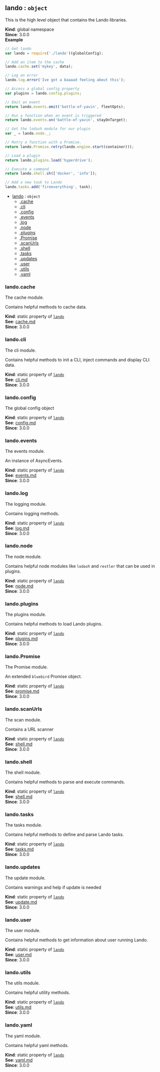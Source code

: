 <a name="lando"></a>

## lando : <code>object</code>
This is the high level object that contains the Lando libraries.

**Kind**: global namespace  
**Since**: 3.0.0  
**Example**  
```js
// Get lando
var lando = require('./lando')(globalConfig);

// Add an item to the cache
lando.cache.set('mykey', data);

// Log an error
lando.log.error('Ive got a baaaad feeling about this');

// Access a global config property
var plugins = lando.config.plugins;

// Emit an event
return lando.events.emit('battle-of-yavin', fleetOpts);

// Run a function when an event is triggered
return lando.events.on('battle-of-yavin', stayOnTarget);

// Get the lodash module for our plugin
var _ = lando.node._;

// Retry a function with a Promise.
return lando.Promise.retry(lando.engine.start(container)));

// Load a plugin
return lando.plugins.load('hyperdrive');

// Execute a command
return lando.shell.sh(['docker', 'info']);

// Add a new task to Lando
lando.tasks.add('fireeverything', task);
```

* [lando](#lando) : <code>object</code>
    * [.cache](#lando.cache)
    * [.cli](#lando.cli)
    * [.config](#lando.config)
    * [.events](#lando.events)
    * [.log](#lando.log)
    * [.node](#lando.node)
    * [.plugins](#lando.plugins)
    * [.Promise](#lando.Promise)
    * [.scanUrls](#lando.scanUrls)
    * [.shell](#lando.shell)
    * [.tasks](#lando.tasks)
    * [.updates](#lando.updates)
    * [.user](#lando.user)
    * [.utils](#lando.utils)
    * [.yaml](#lando.yaml)

<a name="lando.cache"></a>

### lando.cache
The cache module.

Contains helpful methods to cache data.

**Kind**: static property of [<code>lando</code>](#lando)  
**See**: [cache.md](cache.md)  
**Since**: 3.0.0  
<a name="lando.cli"></a>

### lando.cli
The cli module.

Contains helpful methods to init a CLI, inject commands and display CLI data.

**Kind**: static property of [<code>lando</code>](#lando)  
**See**: [cli.md](cli.md)  
**Since**: 3.0.0  
<a name="lando.config"></a>

### lando.config
The global config object

**Kind**: static property of [<code>lando</code>](#lando)  
**See**: [config.md](config.md)  
**Since**: 3.0.0  
<a name="lando.events"></a>

### lando.events
The events module.

An instance of AsyncEvents.

**Kind**: static property of [<code>lando</code>](#lando)  
**See**: [events.md](events.md)  
**Since**: 3.0.0  
<a name="lando.log"></a>

### lando.log
The logging module.

Contains logging methods.

**Kind**: static property of [<code>lando</code>](#lando)  
**See**: [log.md](log.md)  
**Since**: 3.0.0  
<a name="lando.node"></a>

### lando.node
The node module.

Contains helpful node modules like `lodash` and `restler` that can be
used in plugins.

**Kind**: static property of [<code>lando</code>](#lando)  
**See**: [node.md](node.md)  
**Since**: 3.0.0  
<a name="lando.plugins"></a>

### lando.plugins
The plugins module.

Contains helpful methods to load Lando plugins.

**Kind**: static property of [<code>lando</code>](#lando)  
**See**: [plugins.md](plugins.md)  
**Since**: 3.0.0  
<a name="lando.Promise"></a>

### lando.Promise
The Promise module.

An extended `bluebird` Promise object.

**Kind**: static property of [<code>lando</code>](#lando)  
**See**: [promise.md](promise.md)  
**Since**: 3.0.0  
<a name="lando.scanUrls"></a>

### lando.scanUrls
The scan module.

Contains a URL scanner

**Kind**: static property of [<code>lando</code>](#lando)  
**See**: [shell.md](shell.md)  
**Since**: 3.0.0  
<a name="lando.shell"></a>

### lando.shell
The shell module.

Contains helpful methods to parse and execute commands.

**Kind**: static property of [<code>lando</code>](#lando)  
**See**: [shell.md](shell.md)  
**Since**: 3.0.0  
<a name="lando.tasks"></a>

### lando.tasks
The tasks module.

Contains helpful methods to define and parse Lando tasks.

**Kind**: static property of [<code>lando</code>](#lando)  
**See**: [tasks.md](tasks.md)  
**Since**: 3.0.0  
<a name="lando.updates"></a>

### lando.updates
The update module.

Contains warnings and help if update is needed

**Kind**: static property of [<code>lando</code>](#lando)  
**See**: [update.md](update.md)  
**Since**: 3.0.0  
<a name="lando.user"></a>

### lando.user
The user module.

Contains helpful methods to get information about user running Lando.

**Kind**: static property of [<code>lando</code>](#lando)  
**See**: [user.md](user.md)  
**Since**: 3.0.0  
<a name="lando.utils"></a>

### lando.utils
The utils module.

Contains helpful utility methods.

**Kind**: static property of [<code>lando</code>](#lando)  
**See**: [utils.md](utils.md)  
**Since**: 3.0.0  
<a name="lando.yaml"></a>

### lando.yaml
The yaml module.

Contains helpful yaml methods.

**Kind**: static property of [<code>lando</code>](#lando)  
**See**: [yaml.md](yaml.md)  
**Since**: 3.0.0  
